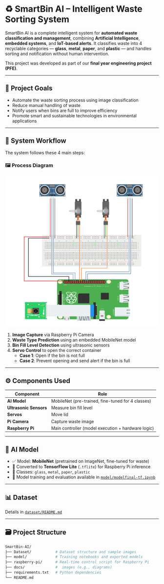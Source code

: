 # ♻️ SmartBin AI – Intelligent Waste Sorting System

SmartBin AI is a complete intelligent system for **automated waste classification and management**, combining **Artificial Intelligence**, **embedded systems**, and **IoT-based alerts**. It classifies waste into 4 recyclable categories — **glass**, **metal**, **paper**, and **plastic** — and handles sorting and notification without human intervention.

This project was developed as part of our **final year engineering project (PFE)**.

---

## 🎯 Project Goals

- Automate the waste sorting process using image classification
- Reduce manual handling of waste
- Notify users when bins are full to improve efficiency
- Promote smart and sustainable technologies in environmental applications

---

## 🔁 System Workflow

The system follows these 4 main steps:

### 🖼️ Process Diagram

![Waste Sorting Process](./docs/simulation.png)

1. **Image Capture** via Raspberry Pi Camera  
2. **Waste Type Prediction** using an embedded MobileNet model  
3. **Bin Fill Level Detection** using ultrasonic sensors  
4. **Servo Control** to open the correct container  
   - **Case 1**: Open if the bin is not full  
   - **Case 2**: Prevent opening and send alert if the bin is full  

---

## ⚙️ Components Used

| Component              | Role                                                |
|------------------------|-----------------------------------------------------|
| **AI Model**           | MobileNet (pre-trained, fine-tuned for 4 classes)   |
| **Ultrasonic Sensors** | Measure bin fill level                              |
| **Servos**             | Move lid                                            |                          
| **Pi Camera**          | Capture waste image                                 |
| **Raspberry Pi**       | Main controller (model execution + hardware logic)  |

---

## 🧠 AI Model

- ✅ Model: **MobileNet** (pretrained on ImageNet, fine-tuned for waste)
- 🔁 Converted to **TensorFlow Lite** (`.tflite`) for Raspberry Pi inference
- 📂 Classes: `glass`, `metal`, `paper`, `plastic`
- 📁 Model training and evaluation available in [`model/modelfinal-tf.ipynb`](model/modelfinal-tf.ipynb)

---

## 📊 Dataset

Details in [`dataset/README.md`](Dataset/README.md)

---

## 🗃️ Project Structure

```bash
SmartBin-AI/
├── Dataset/           # Dataset structure and sample images
├── model/             # Training notebooks and exported models
├── raspberry-pi/      # Real-time control script for Raspberry Pi     
├── docs/              #  images (e.g., diagrams)
├── requirements.txt   # Python dependencies
└── README.md          
